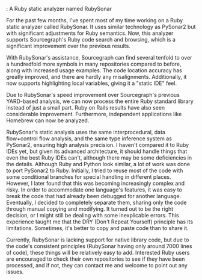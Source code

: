 : A Ruby static analyzer named RubySonar

For the past few months, I've spent most of my time working on a Ruby static analyzer called RubySonar. It uses similar technology as PySonar2 but with significant adjustments for Ruby semantics. Now, this analyzer supports Sourcegraph's Ruby code search and browsing, which is a significant improvement over the previous results.

With RubySonar's assistance, Sourcegraph can find several tenfold to over a hundredfold more symbols in many repositories compared to before, along with increased usage examples. The code location accuracy has greatly improved, and there are hardly any misalignments. Additionally, it now supports highlighting local variables, giving it a "static IDE" feel.

Due to RubySonar's speed improvement over Sourcegraph's previous YARD-based analysis, we can now process the entire Ruby standard library instead of just a small part. Ruby on Rails results have also seen considerable improvement. Furthermore, independent applications like Homebrew can now be analyzed.

RubySonar's static analysis uses the same interprocedural, data flow+control flow analysis, and the same type inference system as PySonar2, ensuring high analysis precision. I haven't compared it to Ruby IDEs yet, but given its advanced architecture, it should handle things that even the best Ruby IDEs can't, although there may be some deficiencies in the details. Although Ruby and Python look similar, a lot of work was done to port PySonar2 to Ruby. Initially, I tried to reuse most of the code with some conditional branches for special handling in different places. However, I later found that this was becoming increasingly complex and risky. In order to accommodate one language's features, it was easy to break the code that had already been debugged for another language. Eventually, I decided to completely separate them, sharing only the code through manual copying and modifying. It turned out to be the right decision, or I might still be dealing with some inexplicable errors. This experience taught me that the DRY (Don't Repeat Yourself) principle has its limitations. Sometimes, it's better to copy and paste code than to share it.

Currently, RubySonar is lacking support for native library code, but due to the code's consistent principles (RubySonar having only around 7000 lines of code), these things will be relatively easy to add. Interested Ruby users are encouraged to check their own repositories to see if they have been processed, and if not, they can contact me and welcome to point out any issues.